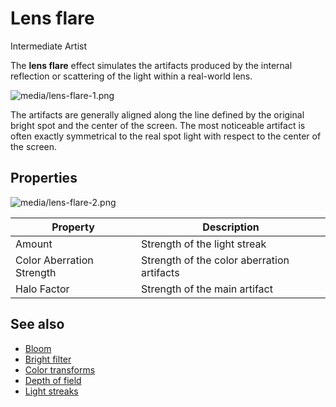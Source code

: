 # Lens flare

<span class="label label-doc-level">Intermediate</span>
<span class="label label-doc-audience">Artist</span>

The **lens flare** effect simulates the artifacts produced by the internal reflection or scattering of the light within a real-world lens.

![media/lens-flare-1.png](media/lens-flare-1.png) 

The artifacts are generally aligned along the line defined by the original bright spot and the center of the screen. The most noticeable artifact is often exactly symmetrical to the real spot light with respect to the center of the screen.

## Properties

![media/lens-flare-2.png](media/lens-flare-2.png) 

| Property                  | Description              
| ------------------------- | ------ 
| Amount                    | Strength of the light streak             
| Color Aberration Strength | Strength of the color aberration artifacts
| Halo Factor               | Strength of the main artifact            

## See also

* [Bloom](bloom.md)
* [Bright filter](bright-filter.md)
* [Color transforms](color-transforms/index.md)
* [Depth of field](depth-of-field.md)
* [Light streaks](light-streaks.md)